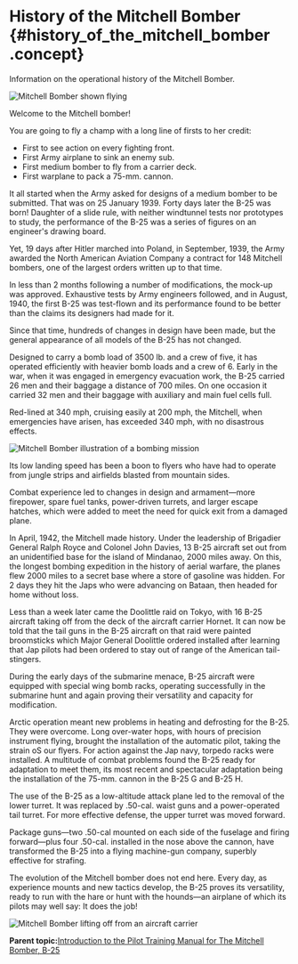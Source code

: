 # History of the Mitchell Bomber {#history_of_the_mitchell_bomber .concept}

Information on the operational history of the Mitchell Bomber.

![Mitchell Bomber shown flying](../images/mitchell_bomber_flight_left.png "Mitchell Bomber in flight")

Welcome to the Mitchell bomber!

You are going to fly a champ with a long line of firsts to her credit:

-   First to see action on every fighting front.
-   First Army airplane to sink an enemy sub.
-   First medium bomber to fly from a carrier deck.
-   First warplane to pack a 75-mm. cannon.

It all started when the Army asked for designs of a medium bomber to be submitted. That was on 25 January 1939. Forty days later the B-25 was born! Daughter of a slide rule, with neither windtunnel tests nor prototypes to study, the performance of the B-25 was a series of figures on an engineer's drawing board.

Yet, 19 days after Hitler marched into Poland, in September, 1939, the Army awarded the North American Aviation Company a contract for 148 Mitchell bombers, one of the largest orders written up to that time.

In less than 2 months following a number of modifications, the mock-up was approved. Exhaustive tests by Army engineers followed, and in August, 1940, the first B-25 was test-flown and its performance found to be better than the claims its designers had made for it.

Since that time, hundreds of changes in design have been made, but the general appearance of all models of the B-25 has not changed.

Designed to carry a bomb load of 3500 lb. and a crew of five, it has operated efficiently with heavier bomb loads and a crew of 6. Early in the war, when it was engaged in emergency evacuation work, the B-25 carried 26 men and their baggage a distance of 700 miles. On one occasion it carried 32 men and their baggage with auxiliary and main fuel cells full.

Red-lined at 340 mph, cruising easily at 200 mph, the Mitchell, when emergencies have arisen, has exceeded 340 mph, with no disastrous effects.

![Mitchell Bomber illustration of a bombing mission](../images/mitchell_bombing_run.png "Mitchell Bomber on a bombing mission")

Its low landing speed has been a boon to flyers who have had to operate from jungle strips and airfields blasted from mountain sides.

Combat experience led to changes in design and armament—more firepower, spare fuel tanks, power-driven turrets, and larger escape hatches, which were added to meet the need for quick exit from a damaged plane.

In April, 1942, the Mitchell made history. Under the leadership of Brigadier General Ralph Royce and Colonel John Davies, 13 B-25 aircraft set out from an unidentified base for the island of Mindanao, 2000 miles away. On this, the longest bombing expedition in the history of aerial warfare, the planes flew 2000 miles to a secret base where a store of gasoline was hidden. For 2 days they hit the Japs who were advancing on Bataan, then headed for home without loss.

Less than a week later came the Doolittle raid on Tokyo, with 16 B-25 aircraft taking off from the deck of the aircraft carrier Hornet. It can now be told that the tail guns in the B-25 aircraft on that raid were painted broomsticks which Major General Doolittle ordered installed after learning that Jap pilots had been ordered to stay out of range of the American tail-stingers.

During the early days of the submarine menace, B-25 aircraft were equipped with special wing bomb racks, operating successfully in the submarine hunt and again proving their versatility and capacity for modification.

Arctic operation meant new problems in heating and defrosting for the B-25. They were overcome. Long over-water hops, with hours of precision instrument flying, brought the installation of the automatic pilot, taking the strain oS our flyers. For action against the Jap navy, torpedo racks were installed. A multitude of combat problems found the B-25 ready for adaptation to meet them, its most recent and spectacular adaptation being the installation of the 75-mm. cannon in the B-25 G and B-25 H.

The use of the B-25 as a low-altitude attack plane led to the removal of the lower turret. It was replaced by .50-cal. waist guns and a power-operated tail turret. For more effective defense, the upper turret was moved forward.

Package guns—two .50-cal mounted on each side of the fuselage and firing forward—plus four .50-cal. installed in the nose above the cannon, have transformed the B-25 into a flying machine-gun company, superbly effective for strafing.

The evolution of the Mitchell bomber does not end here. Every day, as experience mounts and new tactics develop, the B-25 proves its versatility, ready to run with the hare or hunt with the hounds—an airplane of which its pilots may well say: It does the job!

![Mitchell Bomber lifting off from an aircraft carrier](../images/carrier_takeoff.png "Mitchell Bomber taking off from an aircraft
                carrier")

**Parent topic:**[Introduction to the Pilot Training Manual for The Mitchell Bomber, B-25](../topics/introduction_to_the_pilot_training_manual.md)


